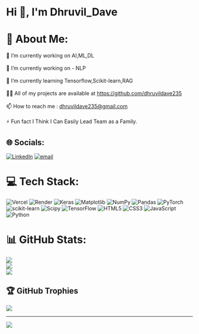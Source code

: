#                                                                               Hi 👋, I'm Dhruvil_Dave                                                                                                                                            
# 💫 About Me:
🔭 I’m currently working on AI,ML,DL<br><br>🔭 I’m currently working on - NLP<br><br>🌱 I’m currently learning Tensorflow,Scikit-learn,RAG<br><br>👨‍💻 All of my projects are available at https://github.com/dhruvildave235<br><br>📫 How to reach me : dhruvildave235@gmail.com<br><br>⚡ Fun fact I Think I Can Easily Lead Team as a Family.


## 🌐 Socials:
[![LinkedIn](https://img.shields.io/badge/LinkedIn-%230077B5.svg?logo=linkedin&logoColor=white)](https://linkedin.com/in/dhruvil-dave-037a0a326) [![email](https://img.shields.io/badge/Email-D14836?logo=gmail&logoColor=white)](mailto:dhruvildave235@gmail.com) 

# 💻 Tech Stack:
![Vercel](https://img.shields.io/badge/vercel-%23000000.svg?style=for-the-badge&logo=vercel&logoColor=white) ![Render](https://img.shields.io/badge/Render-%46E3B7.svg?style=for-the-badge&logo=render&logoColor=white) ![Keras](https://img.shields.io/badge/Keras-%23D00000.svg?style=for-the-badge&logo=Keras&logoColor=white) ![Matplotlib](https://img.shields.io/badge/Matplotlib-%23ffffff.svg?style=for-the-badge&logo=Matplotlib&logoColor=black) ![NumPy](https://img.shields.io/badge/numpy-%23013243.svg?style=for-the-badge&logo=numpy&logoColor=white) ![Pandas](https://img.shields.io/badge/pandas-%23150458.svg?style=for-the-badge&logo=pandas&logoColor=white) ![PyTorch](https://img.shields.io/badge/PyTorch-%23EE4C2C.svg?style=for-the-badge&logo=PyTorch&logoColor=white) ![scikit-learn](https://img.shields.io/badge/scikit--learn-%23F7931E.svg?style=for-the-badge&logo=scikit-learn&logoColor=white) ![Scipy](https://img.shields.io/badge/SciPy-%230C55A5.svg?style=for-the-badge&logo=scipy&logoColor=%white) ![TensorFlow](https://img.shields.io/badge/TensorFlow-%23FF6F00.svg?style=for-the-badge&logo=TensorFlow&logoColor=white) ![HTML5](https://img.shields.io/badge/html5-%23E34F26.svg?style=for-the-badge&logo=html5&logoColor=white) ![CSS3](https://img.shields.io/badge/css3-%231572B6.svg?style=for-the-badge&logo=css3&logoColor=white) ![JavaScript](https://img.shields.io/badge/javascript-%23323330.svg?style=for-the-badge&logo=javascript&logoColor=%23F7DF1E) ![Python](https://img.shields.io/badge/python-3670A0?style=for-the-badge&logo=python&logoColor=ffdd54)
# 📊 GitHub Stats:
![](https://github-readme-stats.vercel.app/api?username=dhruvildave235&theme=blue_navy&hide_border=true&include_all_commits=false&count_private=false)<br/>
![](https://nirzak-streak-stats.vercel.app/?user=dhruvildave235&theme=blue_navy&hide_border=true)<br/>
![](https://github-readme-stats.vercel.app/api/top-langs/?username=dhruvildave235&theme=blue_navy&hide_border=true&include_all_commits=false&count_private=false&layout=compact)

## 🏆 GitHub Trophies
![](https://github-profile-trophy.vercel.app/?username=dhruvildave235&theme=blue_navy&no-frame=true&no-bg=false&margin-w=4)

---
[![](https://visitcount.itsvg.in/api?id=dhruvildave235&icon=2&color=1)](https://visitcount.itsvg.in)

<!-- Proudly created with GPRM ( https://gprm.itsvg.in ) -->
